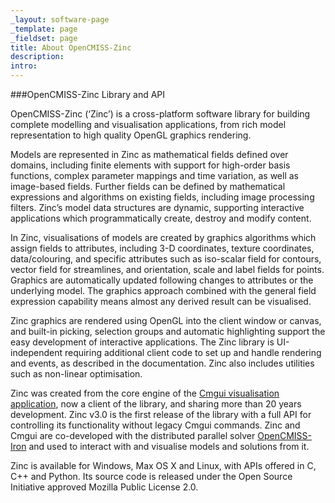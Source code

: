 ```yaml
---
_layout: software-page
_template: page
_fieldset: page
title: About OpenCMISS-Zinc
description:
intro:
---
```

###OpenCMISS-Zinc Library and API

OpenCMISS-Zinc (‘Zinc’) is a cross-platform software library for building complete modelling and visualisation applications, from rich model representation to high quality OpenGL graphics rendering.

Models are represented in Zinc as mathematical fields defined over domains, including finite elements with support for high-order basis functions, complex parameter mappings and time variation, as well as image-based fields. Further fields can be defined by mathematical expressions and algorithms on existing fields, including image processing filters. Zinc’s model data structures are dynamic, supporting interactive applications which programmatically create, destroy and modify content.

In Zinc, visualisations of models are created by graphics algorithms which assign fields to attributes, including 3-D coordinates, texture coordinates, data/colouring, and specific attributes such as iso-scalar field for contours, vector field for streamlines, and orientation, scale and label fields for points. Graphics are automatically updated following changes to attributes or the underlying model. The graphics approach combined with the general field expression capability means almost any derived result can be visualised.

Zinc graphics are rendered using OpenGL into the client window or canvas, and built-in picking, selection groups and automatic highlighting support the easy development of interactive applications. The Zinc library is UI-independent requiring additional client code to set up and handle rendering and events, as described in the documentation. Zinc also includes utilities such as non-linear optimisation.

Zinc was created from the core engine of the [Cmgui visualisation application](/software/opencmiss/cmgui), now a client of the library, and sharing more than 20 years development. Zinc v3.0 is the first release of the library with a full API for controlling its functionality without legacy Cmgui commands. Zinc and Cmgui are co-developed with the distributed parallel solver [OpenCMISS-Iron](/software/opencmiss/iron) and used to interact with and visualise models and solutions from it.

Zinc is available for Windows, Max OS X and Linux, with APIs offered in C, C++ and Python. Its source code is released under the Open Source Initiative approved Mozilla Public License 2.0.

 